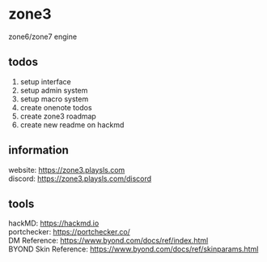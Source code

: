 # zone3
zone6/zone7 engine


## todos
1. setup interface
2. setup admin system
3. setup macro system
4. create onenote todos
5. create zone3 roadmap
6. create new readme on hackmd

## information
website: https://zone3.playsls.com <br/>
discord: https://zone3.playsls.com/discord <br/>

## tools
hackMD: https://hackmd.io <br/>
portchecker: https://portchecker.co/ <br/>
DM Reference: https://www.byond.com/docs/ref/index.html <br/>
BYOND Skin Reference: https://www.byond.com/docs/ref/skinparams.html <br/>
